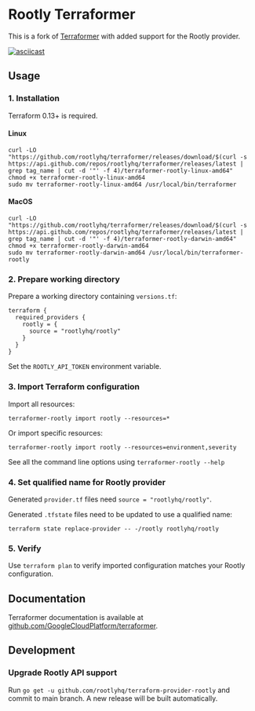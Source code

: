# Rootly Terraformer

This is a fork of [Terraformer](https://github.com/GoogleCloudPlatform/terraformer) with added support for the Rootly provider.

[![asciicast](https://asciinema.org/a/Gv8LCrdpGX0mqISHReAQfJV7N.svg)](https://asciinema.org/a/Gv8LCrdpGX0mqISHReAQfJV7N)

## Usage

### 1. Installation

Terraform 0.13+ is required.

#### Linux

```
curl -LO "https://github.com/rootlyhq/terraformer/releases/download/$(curl -s https://api.github.com/repos/rootlyhq/terraformer/releases/latest | grep tag_name | cut -d '"' -f 4)/terraformer-rootly-linux-amd64"
chmod +x terraformer-rootly-linux-amd64
sudo mv terraformer-rootly-linux-amd64 /usr/local/bin/terraformer
```

#### MacOS

```
curl -LO "https://github.com/rootlyhq/terraformer/releases/download/$(curl -s https://api.github.com/repos/rootlyhq/terraformer/releases/latest | grep tag_name | cut -d '"' -f 4)/terraformer-rootly-darwin-amd64"
chmod +x terraformer-rootly-darwin-amd64
sudo mv terraformer-rootly-darwin-amd64 /usr/local/bin/terraformer-rootly
```

### 2. Prepare working directory

Prepare a working directory containing `versions.tf`:

```
terraform {
  required_providers {
    rootly = {
      source = "rootlyhq/rootly"
    }
  }
}
```

Set the `ROOTLY_API_TOKEN` environment variable.

### 3. Import Terraform configuration

Import all resources:

```
terraformer-rootly import rootly --resources=*
```

Or import specific resources:

```
terraformer-rootly import rootly --resources=environment,severity
```

See all the command line options using `terraformer-rootly --help`

### 4. Set qualified name for Rootly provider

Generated `provider.tf` files need `source = "rootlyhq/rootly"`.

Generated `.tfstate` files need to be updated to use a qualified name:

```
terraform state replace-provider -- -/rootly rootlyhq/rootly
```

### 5. Verify

Use `terraform plan` to verify imported configuration matches your Rootly configuration.

## Documentation

Terraformer documentation is available at [github.com/GoogleCloudPlatform/terraformer](https://github.com/GoogleCloudPlatform/terraformer).

## Development

### Upgrade Rootly API support

Run `go get -u github.com/rootlyhq/terraform-provider-rootly` and commit to main branch. A new release will be built automatically.

